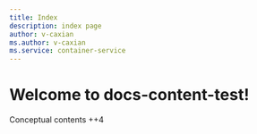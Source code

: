 ```yaml
---
title: Index
description: index page
author: v-caxian
ms.author: v-caxian
ms.service: container-service
---
```


# Welcome to docs-content-test!

Conceptual contents ++4
